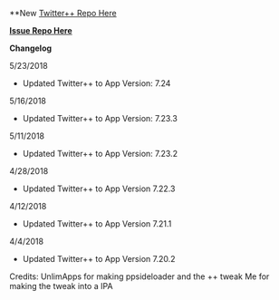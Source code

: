 **New [Twitter++ Repo Here](https://github.com/JMccormick264/TwitterPP)

**[Issue Repo Here](https://github.com/eni9889/TW-PP-Issues)**

**Changelog**

5/23/2018

 - Updated Twitter++ to App Version: 7.24

5/16/2018

 - Updated Twitter++ to App Version: 7.23.3

5/11/2018

 - Updated Twitter++ to App Version: 7.23.2

4/28/2018

 - Updated Twitter++ to App Version 7.22.3

4/12/2018

 -  Updated Twitter++ to App Version 7.21.1

4/4/2018

 - Updated Twitter++ to App Version 7.20.2


 Credits:
 UnlimApps for making ppsideloader and the ++ tweak
 Me for making the tweak into a IPA
